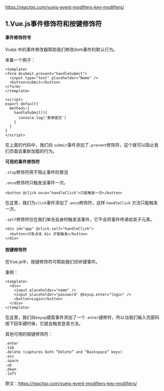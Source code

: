 https://reactgo.com/vuejs-event-modifiers-key-modifiers/

## 1.Vue.js事件修饰符和按键修饰符

#### 事件修饰符号


Vuejs 中的事件修改器帮助我们修改dom事件的默认行为。

来看一个例子：

```
<template>
<form @submit.prevent="handleSubmit">
  <input type="text" placeholder="Name" />
  <button>submit</button>
</form>
</template>

<script>
export default{
  methods:{
    handleSubmit(){
      console.log('表单提交')
    }
  }
}
</script>
```

在上面的代码中，我们向 `submit`事件添加了`.prevent`修饰符，这个就可以阻止我们页面会重新加载的行为。


**可用的事件修饰符**

`.stop`修饰符用于阻止事件的冒泡

`.once`修饰符只触发该事件一次。

```
<button @click.once="handleClick">只能触发一次</button>
```

在这里，我们为`click`事件添加了`.once`修饰符，这样 `handleClick` 方法只能触发一次。

`.self`修饰符仅在我们单击自身时触发该事件，它不会将事件传递给其子元素。

```
<div id="app" @click.self="handleClick">
  <button>只有点击 div 才能触发</button>
</div>
```

#### 按键修饰符


在Vue.js中，按键修饰符可帮助我们侦听键事件。

事例：

```
<template>
  <div>
    <input placeholder="name" />
    <input placeholder="password" @keyup.enter="login" />
    <button>Login</button>
  </div>
</template>

```

在这里，我们向`keyup`键盘事件添加了一个`.enter`键修符，所以当我们输入完密码按下回车键时候，它就会触发登录方法。

其他可用的按键修饰符：

```
.enter
.tab
.delete (captures both “Delete” and “Backspace” keys)
.esc
.space
.up
.down
.left
```

原文：https://reactgo.com/vuejs-event-modifiers-key-modifiers/


